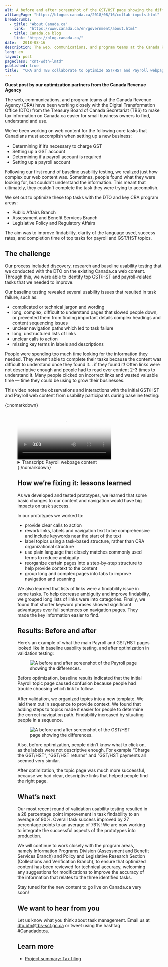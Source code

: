 ```yaml
---
alt: A before and after screenshot of the GST/HST page showing the differences.
altLangPage: "https://blogue.canada.ca/2018/08/16/collab-impots.html"
breadcrumbs:
  - title: "About Canada.ca"
    link:  "https://www.canada.ca/en/government/about.html"
  - title: Canada.ca blog
    link: "https://blog.canada.ca/"
date:   2018-08-16
description: The web, communications, and program teams at the Canada Revenue Agency (CRA) have been working closely with the Digital Transformation Office (DTO) to make tax information on Canada.ca easier for small business owners to find, understand and use.
lang: en
layout: post
pageclass: "cnt-wdth-lmtd"
published: true
title:  "CRA and TBS collaborate to optimize GST/HST and Payroll webpage content"
---
```


**Guest post by our optimization partners from the Canada Revenue Agency**

The web, communications, and program teams at the Canada Revenue Agency (CRA) have been working closely with the Digital Transformation Office (DTO) from the Treasury Board of Canada Secretariat (TBS) to make tax information on Canada.ca easier for small business owners to find, understand and use.

We’ve been working on web content for the following core tasks that Canadians must accomplish when setting up a new business:

* Determining if it’s necessary to charge GST
* Setting up a GST account
* Determining if a payroll account is required
* Setting  up a payroll account

Following our first round of baseline usability testing, we realized just how complex our web content was. Sometimes, people found what they were looking for, but couldn't understand the information. This meant that ultimately, they couldn't complete the task they were trying to accomplish.

We set out to optimize these top tasks with the DTO and key CRA program areas:

* Public Affairs Branch
* Assessment and Benefit Services Branch
* Legislative Policy and Regulatory Affairs

The aim was to improve findability, clarity of the language used, success rates, and completion time of top tasks for payroll and GST/HST topics.

## The challenge ##

Our process included discovery, research and baseline usability testing that we conducted with the DTO on the existing Canada.ca web content. Through this, we were able to identify top GST/HST and payroll-related tasks that we needed to improve.

Our baseline testing revealed several usability issues that resulted in task failure, such as:

* complicated or technical jargon and wording
* long, complex, difficult to understand pages that slowed people down, or prevented them from finding important details
complex headings and content sequencing issues
* unclear navigation paths which led to task failure
* long, unstructured lists of links
* unclear calls to action
* missing key terms in labels and descriptions

People were spending too much time looking for the information they needed. They weren’t able to complete their tasks because the content was difficult to understand once they found it… if they found it! Often links were not descriptive enough and people had to read over content 2-3 times to understand it. Many people clicked on incorrect links and wasted valuable time — time they could be using to grow their businesses.

This video notes the observations and interactions with the initial GST/HST and Payroll web content from usability participants during baseline testing:

 {::nomarkdown}
<figure class="wb-mltmd wb-init video">
  <video poster="{{ site.baseurl }}/{{ page.lang }}/images/taxes-impots/payroll-content-video-poster.jpg" title="Payroll webpage content">
    <source type="video/mp4" src="{{ site.baseurl }}/{{ page.lang }}/images/taxes-impots/payroll-content-en.mp4" />
  </video>
<figcaption>
  <details>
    <summary>Transcript: Payroll webpage content</summary>
    <p>(Participant)</p>
    <p>(Video showing someone looking at the “Payroll overview” page on Canada.ca. Participant scrolls up and down slightly)</p>
    <p>I don’t see very…</p>
    <p>(Participant click into a page called “RC4110 Employee or self-employed?”)</p>
    <p>That’s not helpful. Yeah it’s not obvious from here...</p>
    <p>(Moderator)</p>
    <p>Right</p>
    <p>(Participant)</p>
    <p>…where to find the information</p>
    <p>(Participant clicks the “back” button and is back on the “Payroll overview” page. They scroll up and down the page then hover mouse over a link titled “Employer responsibilities- the payroll steps”)</p>
    <p>It should be in employer responsibilities…</p>
    <p>(Scrolls down the page again and then scrolls back up to the link titled “Employer responsibilities- the payroll steps”)</p>
    <p>…but I don’t really see</p>
    <p>(Clicks on the link titled “Employer responsibilities- the payroll steps” and ends up on that page. Starts to read out steps on the page)</p>
    <p>“Determine your status”…</p>
    <p>(Scrolls down the page and back up. Hovers over the word “employeer” under the first step which is called “Step 1: Determining your status)</p>
    <p>Obviously you’re an employer but I need more information</p>
    <p>(Clicks on the word “employeer” which is a link to another page called “Are you an employer?”. Scrolls down the page slowly until they get to the bottom)</p>
    <p>Alright well that’s not very useful</p>
  </details>
</figcaption>
{:/nomarkdown}

## How we’re fixing it: lessons learned ##

As we developed and tested prototypes, we learned that some basic changes to our content and navigation would have big impacts on task success.

In our prototypes we worked to:

* provide clear calls to action
* rework links, labels and navigation text to be comprehensive and include keywords near the start of the text
* label topics using a task-based structure, rather than CRA organizational structure
* use plain language that closely matches commonly used terms to reduce ambiguity
* reorganize certain pages into a step-by-step structure to help provide context to the content
* group long and complex pages into tabs to improve navigation and scanning

We also learned that lists of links were a findability issue in some tasks. To help decrease ambiguity and improve findability, we grouped long lists of links were into categories. Finally, we found that shorter keyword phrases showed significant advantages over full sentences on navigation pages. They made the key information easier to find.

## Results: Before and after ##

Here’s an example of what the main Payroll and GST/HST pages looked like in baseline usability testing, and after optimization in validation testing:

<figure>
  <img class="img-responsive" alt="A before and after screenshot of the Payroll page showing the differences." src="{{ site.baseurl }}/{{ page.lang }}/images/taxes-impots/payroll-before-after-en.png">
</figure>

Before optimization, baseline results indicated that the initial Payroll topic page caused confusion because people had trouble choosing which link to follow.

After validation, we organized topics into a new template. We laid them out in sequence to provide context. We found that adding steps to topics made it easier for people to determine the correct navigation path. Findability increased by situating people in a sequence.

<figure>
  <img class="img-responsive" alt="A before and after screenshot of the GST/HST page showing the differences." src="{{ site.baseurl }}/{{ page.lang }}/images/taxes-impots/gsthst-before-after-en.png">
</figure>

Also, before optimization, people didn’t know what to click on, as the labels were not descriptive enough. For example “Charge the GST/HST”, “GST/HST returns” and “GST/HST payments all seemed very similar.

After optimization, the topic page was much more successful, because we had clear, descriptive links that helped people find the right page.

## What’s next ##

Our most recent round of validation usability testing resulted in a 28 percentage point improvement in task findability to an average of 90%. Overall task success improved by 27 percentage points to an average of 76%! We are now working to integrate the successful aspects of the prototypes into production.

We will continue to work closely with the program areas, namely Information Programs Division (Assessment and Benefit Services Branch) and Policy and Legislative Research Section (Collections and Verification Branch), to ensure that optimized content has been reviewed for technical accuracy, welcoming any suggestions for modifications to improve the accuracy of the information that relates to the three identified tasks.

Stay tuned for the new content to go live on Canada.ca very soon!

## We want to hear from you ##
Let us know what you think about task management. Email us at [dto.btn@tbs-sct.gc.ca](mailto:dto.btn@tbs-sct.gc.ca) or tweet using the hashtag #Canadadotca.

## Learn more

* [Project summary: Tax filing](https://blog.canada.ca/research-summaries/taxfiling-research-summary.html)
